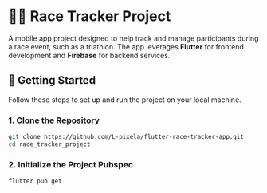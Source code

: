 # 🏃‍♂️ Race Tracker Project

A mobile app project designed to help track and manage participants during a race event, such as a triathlon. The app leverages **Flutter** for frontend development and **Firebase** for backend services.

## 🚀 Getting Started

Follow these steps to set up and run the project on your local machine.

### 1. Clone the Repository

```bash
git clone https://github.com/L-pixela/flutter-race-tracker-app.git
cd race_tracker_project
```
### 2. Initialize the Project Pubspec

```bash
flutter pub get
```